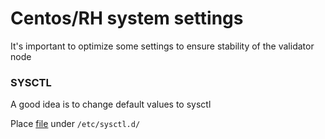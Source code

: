 # Centos/RH system settings

It's important to optimize some settings to ensure stability of the validator node

### SYSCTL

A good idea is to change default values to sysctl

Place [file](sysctl_ton.conf) under `/etc/sysctl.d/`
